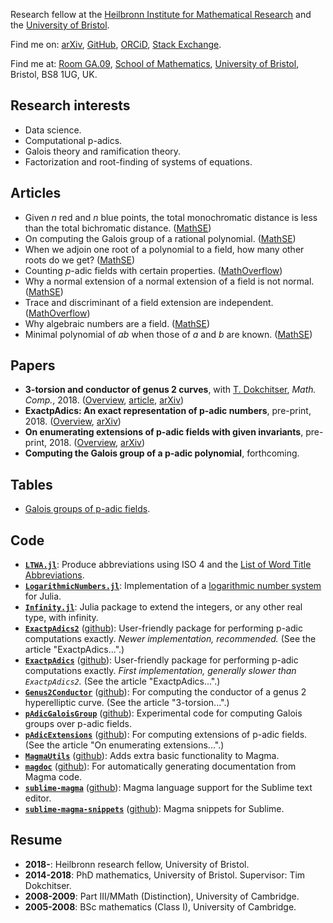 Research fellow at the [Heilbronn Institute for Mathematical Research](https://heilbronn.ac.uk) and the [University of Bristol](https://www.bristolmathsresearch.org).

Find me on: [arXiv](https://arxiv.org/a/0000-0003-2082-8668.html), [GitHub](https://github.com/cjdoris), [ORCiD](https://orcid.org/0000-0003-2082-8668), [Stack Exchange](https://stackexchange.com/users/5705287/doris).

Find me at: [Room GA.09](http://www.bristol.ac.uk/maths/fry-building/), [School of Mathematics](http://www.bristol.ac.uk/maths/), [University of Bristol](http://www.bristol.ac.uk/), Bristol, BS8 1UG, UK.

## Research interests
- Data science.
- Computational p-adics.
- Galois theory and ramification theory.
- Factorization and root-finding of systems of equations.

## Articles
- Given *n* red and *n* blue points, the total monochromatic distance is less than the total bichromatic distance. ([MathSE](https://math.stackexchange.com/a/3461369/305399))
- On computing the Galois group of a rational polynomial. ([MathSE](https://math.stackexchange.com/a/2653337/305399))
- When we adjoin one root of a polynomial to a field, how many other roots do we get? ([MathSE](https://math.stackexchange.com/a/2612309/305399))
- Counting *p*-adic fields with certain properties. ([MathOverflow](https://mathoverflow.net/a/262181/84312))
- Why a normal extension of a normal extension of a field is not normal. ([MathSE](https://math.stackexchange.com/a/2610715/305399))
- Trace and discriminant of a field extension are independent. ([MathOverflow](https://mathoverflow.net/a/270012/84312))
- Why algebraic numbers are a field. ([MathSE](https://math.stackexchange.com/a/2610427/305399))
- Minimal polynomial of *ab* when those of *a* and *b* are known. ([MathSE](https://math.stackexchange.com/a/2610400/305399))

## Papers
- **3-torsion and conductor of genus 2 curves**, with [T. Dokchitser](https://people.maths.bris.ac.uk/~matyd/), *Math. Comp.*, 2018. ([Overview](/overview#3torsion), [article](https://doi.org/10.1090/mcom/3387), [arXiv](https://arxiv.org/abs/1706.06162))
- **ExactpAdics: An exact representation of p-adic numbers**, pre-print, 2018. ([Overview](/overview#exactpadics), [arXiv](https://arxiv.org/abs/1805.09794))
- **On enumerating extensions of p-adic fields with given invariants**, pre-print, 2018. ([Overview](/overview#extensions), [arXiv](https://arxiv.org/abs/1803.08023))
- **Computing the Galois group of a p-adic polynomial**, forthcoming.

## Tables
- [Galois groups of p-adic fields](https://cjdoris.github.io/pAdicGaloisGroupTables).

## Code
- **[`LTWA.jl`](https://github.com/cjdoris/LTWA.jl)**: Produce abbreviations using ISO 4 and the [List of Word Title Abbreviations](https://www.issn.org/services/online-services/access-to-the-ltwa/).
- **[`LogarithmicNumbers.jl`](https://github.com/cjdoris/LogarithmicNumbers.jl)**: Implementation of a [logarithmic number system](https://en.wikipedia.org/wiki/Logarithmic_number_system) for Julia.
- **[`Infinity.jl`](https://github.com/cjdoris/Infinity.jl)**: Julia package to extend the integers, or any other real type, with infinity.
- **[`ExactpAdics2`](https://cjdoris.github.io/ExactpAdics2)** ([github](https://github.com/cjdoris/ExactpAdics2)): User-friendly package for performing p-adic computations exactly. *Newer implementation, recommended.* (See the article "ExactpAdics...".)
- **[`ExactpAdics`](https://cjdoris.github.io/ExactpAdics)** ([github](https://github.com/cjdoris/ExactpAdics)): User-friendly package for performing p-adic computations exactly. *First implementation, generally slower than `ExactpAdics2`.* (See the article "ExactpAdics...".)
- **[`Genus2Conductor`](https://cjdoris.github.io/Genus2Conductor)** ([github](https://github.com/cjdoris/Genus2Conductor)): For computing the conductor of a genus 2 hyperelliptic curve. (See the article "3-torsion...".)
- **[`pAdicGaloisGroup`](https://cjdoris.github.io/pAdicGaloisGroup)** ([github](https://github.com/cjdoris/pAdicGaloisGroup)): Experimental code for computing Galois groups over p-adic fields.
- **[`pAdicExtensions`](https://cjdoris.github.io/pAdicExtensions)** ([github](https://github.com/cjdoris/pAdicExtensions)): For computing extensions of p-adic fields. (See the article "On enumerating extensions...".)
- **[`MagmaUtils`](https://cjdoris.github.io/MagmaUtils)** ([github](https://github.com/cjdoris/MagmaUtils)): Adds extra basic functionality to Magma.
- **[`magdoc`](https://cjdoris.github.io/magdoc)** ([github](https://github.com/cjdoris/magdoc)): For automatically generating documentation from Magma code.
- **[`sublime-magma`](https://packagecontrol.io/packages/Magma)** ([github](https://github.com/cjdoris/sublime-magma)): Magma language support for the Sublime text editor.
- **[`sublime-magma-snippets`](https://packagecontrol.io/packages/MagmaSnippets)** ([github](https://github.com/cjdoris/sublime-magma-snippets)): Magma snippets for Sublime.

## Resume
- **2018-**: Heilbronn research fellow, University of Bristol.
- **2014-2018**: PhD mathematics, University of Bristol. Supervisor: Tim Dokchitser.
- **2008-2009**: Part III/MMath (Distinction), University of Cambridge.
- **2005-2008**: BSc mathematics (Class I), University of Cambridge.
